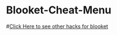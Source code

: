 # Blooket-Cheat-Menu

#[Click Here to see other hacks for blooket](https://github.com/hackthegamezjj/Blooket-Hacks)
